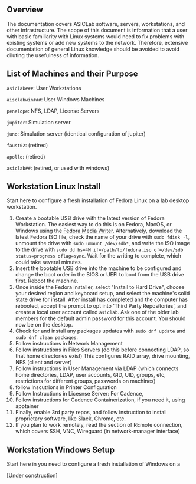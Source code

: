 ## Overview

The documentation covers ASICLab software, servers, workstations, and other infrastructure. The scope of this document is information that a user with basic familiarity with Linux systems would need to fix problems with existing systems or add new systems to the network. Therefore, extensive documentation of general Linux knowledge should be avoided to avoid diluting the usefulness of information.

## List of Machines and their Purpose

`asiclab###`: User Workstations

`aisclabwin###`: User Windows Machines

`penelope`: NFS, LDAP, License Servers

`jupiter`: Simulation server

`juno`: Simulation server (identical configuration of jupiter)

`faust02`: (retired)

`apollo`: (retired)

`asiclab##`: (retired, or used with windows)

## Workstation Linux Install

Start here to configure a fresh installation of Fedora Linux on a lab desktop workstation.

1. Create a bootable USB drive with the latest version of Fedora Workstation. The easiest way to do this is on Fedora, MacOS, or Windows using the [Fedora Media Writer](https://getfedora.org/en/workstation/download/). Alternatively, download the latest Fedora ISO file, check the name of your drive with `sudo fdisk -l`, unmount the drive with `sudo umount /dev/sdb*`, and write the ISO image to the drive with `sudo dd bs=4M if=/path/to/fedora.iso of=/dev/sdb status=progress oflag=sync`. Wait for the writing to complete, which could take several minutes.
1. Insert the bootable USB drive into the machine to be configured and change the boot order in the BIOS or UEFI to boot from the USB drive first. Reboot the machine.
1. Once inside the Fedora installer, select "Install to Hard Drive", choose your desired region and keyboard setup, and select the machine's solid state drive for install. After install has completed and the computer has rebooted, accept the prompt to opt into 'Third Party Repositories', and create a local user account called `asiclab`. Ask one of the older lab members for the default admin password for this account. You should now be on the desktop.
1. Check for and install any packages updates with `sudo dnf update` and `sudo dnf clean packages`.
1. Follow instructions in Network Management
1. Follow instructions in Files Servers (do this before connecting LDAP, so that home directories exist) This configures RAID array, drive mounting, NFS (client and server)
1. Follow instructions in User Management via LDAP (which connects home directories, LDAP, user accounts, GID, UID, groups, etc, restrictions for different groups, passwords on machines)
1. follow Inscutrions in Printer Configuration
1. Follow Instructions in Licesnse Server: For Cadence, 
1. Follow instructions for Cadence Containerization, if you need it, using apptainer
1. Finally, enable 3rd party repos, and follow instruction to install proprietary software, like Slack, Chrome, etc.
1. If you plan to work remotely, read the section of REmote connection, which covers SSH, VNC, Wireguard (in network-manager interface)

## Workstation Windows Setup

Start here in you need to configure a fresh installation of Windows on a 

[Under construction]
